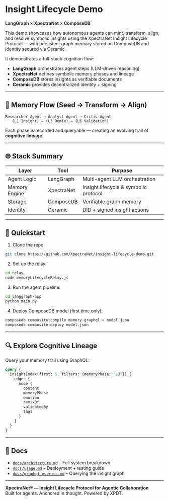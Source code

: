 
# Insight Lifecycle Demo

**LangGraph × XpectraNet × ComposeDB**

This demo showcases how autonomous agents can mint, transform, align, and resolve symbolic insights using the XpectraNet Insight Lifecycle Protocol — with persistent graph memory stored on ComposeDB and identity secured via Ceramic.

It demonstrates a full-stack cognition flow:

- **LangGraph** orchestrates agent steps (LLM-driven reasoning)
- **XpectraNet** defines symbolic memory phases and lineage
- **ComposeDB** stores insights as verifiable documents
- **Ceramic** provides decentralized identity + signing

---

## 🔁 Memory Flow (Seed → Transform → Align)

```
Researcher Agent → Analyst Agent → Critic Agent
   (L1 Insight) → (L3 Remix) → (L6 Validation)
```

Each phase is recorded and queryable — creating an evolving trail of **cognitive lineage**.

---

## 🌐 Stack Summary

| Layer         | Tool        | Purpose                              |
|---------------|-------------|--------------------------------------|
| Agent Logic   | LangGraph   | Multi-agent LLM orchestration        |
| Memory Engine | XpectraNet  | Insight lifecycle & symbolic protocol|
| Storage       | ComposeDB   | Verifiable graph memory              |
| Identity      | Ceramic     | DID + signed insight actions         |

---

## 🔧 Quickstart

1. Clone the repo:
```bash
git clone https://github.com/XpectraNet/insight-lifecycle-demo.git
```

2. Set up the relay:
```bash
cd relay
node memoryLifecycleRelay.js
```

3. Run the agent pipeline:
```bash
cd langgraph-app
python main.py
```

4. Deploy ComposeDB model (first time only):
```bash
composedb composite:compile memory.graphql > model.json
composedb composite:deploy model.json
```

---

## 🔍 Explore Cognitive Lineage

Query your memory trail using GraphQL:

```graphql
query {
  insightIndex(first: 5, filters: {memoryPhase: "L3"}) {
    edges {
      node {
        content
        memoryPhase
        emotion
        remixOf
        validatedBy
        tags
      }
    }
  }
}
```

---

## 📖 Docs

- [`docs/architecture.md`](./docs/architecture.md) – Full system breakdown  
- [`docs/usage.md`](./docs/usage.md) – Deployment + testing guide  
- [`docs/graphql-queries.md`](./docs/graphql-queries.md) – Querying the insight graph  

---

**XpectraNet® — Insight Lifecycle Protocol for Agentic Collaboration**  
Built for agents. Anchored in thought. Powered by XPDT.
